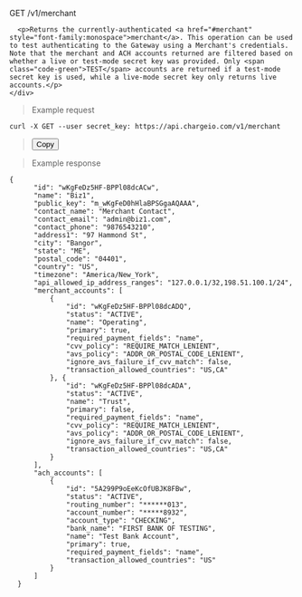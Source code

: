 <div class="method-area">
  <div class="method-copy">
    <div class="method-copy-padding">
      <p><span class="api-operation">GET</span> <span class="code-green">/v1/merchant</span></p>

      <p>Returns the currently-authenticated <a href="#merchant" style="font-family:monospace">merchant</a>. This operation can be used to test authenticating to the Gateway using a Merchant's credentials. Note that the merchant and ACH accounts returned are filtered based on whether a live or test-mode secret key was provided. Only <span class="code-green">TEST</span> accounts are returned if a test-mode secret key is used, while a live-mode secret key only returns live accounts.</p>
    </div>
  </div>

  <blockquote>Example request</blockquote>
  <pre id="get-merchant"><code class="json">curl -X GET --user secret_key: https://api.chargeio.com/v1/merchant</code></pre>

  <blockquote><button id="btn" class="btn copy api" data-clipboard-target="#get-merchant" onclick="Materialize.toast('Copied!', 2000)">Copy</button></blockquote>

  <blockquote>Example response</blockquote>
  <pre><code class="json">{
      "id": "wKgFeDz5HF-BPPl08dcACw",
      "name": "Biz1",
      "public_key": "m_wKgFeD0hHlaBPSGgaAQAAA",
      "contact_name": "Merchant Contact",
      "contact_email": "admin@biz1.com",
      "contact_phone": "9876543210",
      "address1": "97 Hammond St",
      "city": "Bangor",
      "state": "ME",
      "postal_code": "04401",
      "country": "US",
      "timezone": "America/New_York",
      "api_allowed_ip_address_ranges": "127.0.0.1/32,198.51.100.1/24",
      "merchant_accounts": [
          {
              "id": "wKgFeDz5HF-BPPl08dcADQ",
              "status": "ACTIVE",
              "name": "Operating",
              "primary": true,
              "required_payment_fields": "name",
              "cvv_policy": "REQUIRE_MATCH_LENIENT",
              "avs_policy": "ADDR_OR_POSTAL_CODE_LENIENT",
              "ignore_avs_failure_if_cvv_match": false,
              "transaction_allowed_countries": "US,CA"
          }, {
              "id": "wKgFeDz5HF-BPPl08dcADA",
              "status": "ACTIVE",
              "name": "Trust",
              "primary": false,
              "required_payment_fields": "name",
              "cvv_policy": "REQUIRE_MATCH_LENIENT",
              "avs_policy": "ADDR_OR_POSTAL_CODE_LENIENT",
              "ignore_avs_failure_if_cvv_match": false,
              "transaction_allowed_countries": "US,CA"
          }
      ],
      "ach_accounts": [
          {
              "id": "5A299P9oEeKcOfUBJK8FBw",
              "status": "ACTIVE",
              "routing_number": "******013",
              "account_number": "*****8932",
              "account_type": "CHECKING",
              "bank_name": "FIRST BANK OF TESTING",
              "name": "Test Bank Account",
              "primary": true,
              "required_payment_fields": "name",
              "transaction_allowed_countries": "US"
          }
      ]
  }</code>
  </pre>
</div>
